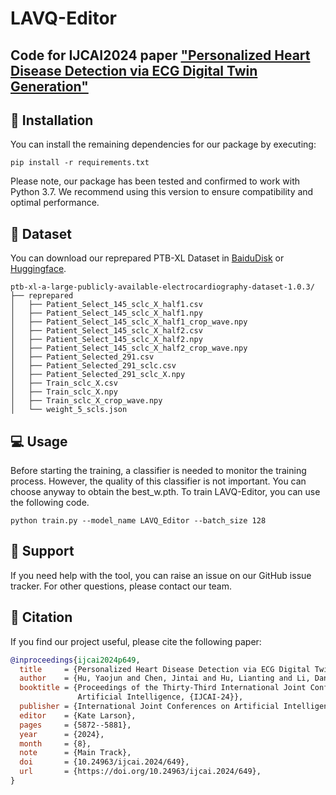 # LAVQ-Editor
## Code for IJCAI2024 paper ["Personalized Heart Disease Detection via ECG Digital Twin Generation"](https://www.ijcai.org/proceedings/2024/649)

## 🚀 Installation 

You can install the remaining dependencies for our package by executing:
```
pip install -r requirements.txt
```
Please note, our package has been tested and confirmed to work with Python 3.7. We recommend using this version to ensure compatibility and optimal performance.

## 📂 Dataset
You can download our reprepared PTB-XL Dataset in [BaiduDisk](https://pan.baidu.com/s/1WrthCxT_UKm5iJacYtcMDQ?pwd=n2id) or [Huggingface](https://huggingface.co/datasets/Yaojunhu/LAVQEditor-PTBXL/). 
```
ptb-xl-a-large-publicly-available-electrocardiography-dataset-1.0.3/
├── reprepared
│   ├── Patient_Select_145_sclc_X_half1.csv
│   ├── Patient_Select_145_sclc_X_half1.npy
│   ├── Patient_Select_145_sclc_X_half1_crop_wave.npy
│   ├── Patient_Select_145_sclc_X_half2.csv
│   ├── Patient_Select_145_sclc_X_half2.npy
│   ├── Patient_Select_145_sclc_X_half2_crop_wave.npy
│   ├── Patient_Selected_291.csv
│   ├── Patient_Selected_291_sclc.csv
│   ├── Patient_Selected_291_sclc_X.npy
│   ├── Train_sclc_X.csv
│   ├── Train_sclc_X.npy
│   ├── Train_sclc_X_crop_wave.npy
│   └── weight_5_scls.json
```


## 💻 Usage
Before starting the training, a classifier is needed to monitor the training process.
However, the quality of this classifier is not important.
You can choose anyway to obtain the best_w.pth.
To train LAVQ-Editor, you can use the following code.
```
python train.py --model_name LAVQ_Editor --batch_size 128 
```

## 💼 Support
If you need help with the tool, you can raise an issue on our GitHub issue tracker. For other questions, please contact our team.

## 📜 Citation

If you find our project useful, please cite the following paper:

```bibtex
@inproceedings{ijcai2024p649,
  title     = {Personalized Heart Disease Detection via ECG Digital Twin Generation},
  author    = {Hu, Yaojun and Chen, Jintai and Hu, Lianting and Li, Dantong and Yan, Jiahuan and Ying, Haochao and Liang, Huiying and Wu, Jian},
  booktitle = {Proceedings of the Thirty-Third International Joint Conference on
               Artificial Intelligence, {IJCAI-24}},
  publisher = {International Joint Conferences on Artificial Intelligence Organization},
  editor    = {Kate Larson},
  pages     = {5872--5881},
  year      = {2024},
  month     = {8},
  note      = {Main Track},
  doi       = {10.24963/ijcai.2024/649},
  url       = {https://doi.org/10.24963/ijcai.2024/649},
}
